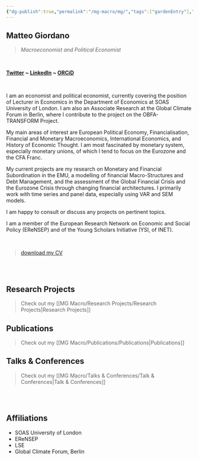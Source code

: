 ```yaml
---
{"dg-publish":true,"permalink":"/mg-macro/mg/","tags":["gardenEntry"],"created":"2023-12-11T21:23:44.795+00:00"}
---
```


## Matteo Giordano

> *Macroeconomist and Political Economist*

<br />

__[Twitter](https://twitter.com/Mat_Giord) ~ [LinkedIn](https://www.linkedin.com/in/matteogiordano-economist/) ~ [ORCiD](https://orcid.org/0000-0002-1588-6735)__

<br />

I am an economist and political economist, currently covering the position of Lecturer in Economics in the Department of Economics at SOAS University of London. I am also an Associate Research at the Global Climate Forum in Berlin, where I contribute to the project on the OBFA-TRANSFORM Project.

My main areas of interest are European Political Economy, Financialisation, Financial and Monetary Macroeconomics, International Economics, and History of Economic Thought. I am most fascinated by monetary system, especially monetary unions, of which I tend to focus on the Eurozone and the CFA Franc.

My current projects are my research on Monetary and Financial Subordination in the EMU, a modelling of financial Macro-Structures and Debt Management, and the assessment of the Global Financial Crisis and the Eurozone Crisis through changing financial architectures. I primarily work with time series and panel data, especially using VAR and SEM models.

I am happy to consult or discuss any projects on pertinent topics.

I am a member of the European Research Network on Economic and Social Policy (EReNSEP) and of the Young Scholars Initiative (YSI, of INET).

<br />

> [download my CV](https://www.dropbox.com/scl/fi/nq689db8rz3aekscmhbbp/CV_MG_Academic.pdf?rlkey=7qaswnwdhfw149k5zv8tdevkk&dl=0)

<br />
<br />

## Research Projects

> Check out my [[MG Macro/Research Projects/Research Projects\|Research Projects]]

## Publications

> Check out my [[MG Macro/Publications/Publications\|Publications]]

## Talks & Conferences

> Check out my [[MG Macro/Talks & Conferences/Talk & Conferences\|Talk & Conferences]]




<br />
<br />

## Affiliations

- SOAS University of London
- EReNSEP
- LSE
- Global Climate Forum, Berlin